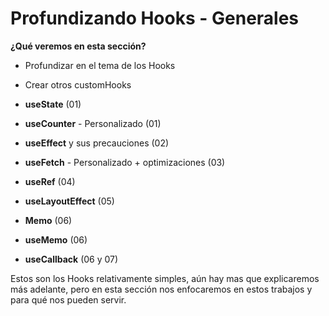 # Profundizando Hooks - Generales

**¿Qué veremos en esta sección?**

- Profundizar en el tema de los Hooks

- Crear otros customHooks

- **useState** (01)

- **useCounter** - Personalizado (01)

- **useEffect** y sus precauciones (02)

- **useFetch** - Personalizado + optimizaciones (03)

- **useRef** (04)

- **useLayoutEffect** (05)

- **Memo** (06)

- **useMemo** (06)

- **useCallback** (06 y 07)

Estos son los Hooks relativamente simples, aún hay mas que explicaremos más adelante, pero en esta sección nos enfocaremos en estos trabajos y para qué nos pueden servir.
